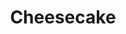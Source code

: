 ---
layout: recette
categories: [recettes]
hidden: true
lang: fr
title: Cheesecake
type: sucre
ingredients: 
  - nom: beurre 
    qte: 100
    unite: gr
  - nom: Biscuits secs
    qte: 200
    unite: gr
  - nom: flocons d'avoine
    qte: 50
    unite: gr
  - nom: philadelphia
    qte: 500
    unite: gr
  - nom: crème fraiche
    qte: 250
    unite: gr
  - nom: oeufs
    qte: 3
  - nom: sucre
    qte: 100
    unite: gr
  - nom: farine
    qte: 40
    unite: gr
  - nom: vanille liquide
    qte: 1/2
    unite: cuillère à soupe
preconditions:
  - Le philadelphia et la crème fraiche doivent être à température ambiante
  - Casser les biscuits secs en petits bouts
  - Mettre du papier sulfurisé au fond du moule
etapes:
  - label: Préparation de la croûte
    details:
      - Chauffer les flocons d'avoine pendant 10 minutes à feu doux dans une casserole (ça ne doit pas brûler)
      - Ajouter le beurre et les biscuits secs
      - Mélanger jusqu'à ce que la préparation soit homogène
      - Verser dans le moule
      - Presser la croûte avec une spatule coudée afin qu'elle soit compacte et plane
  - label: Préparation du philadelphia
    details:
      - Mettre dans un saladier le philadelphia avec le sucre et l'arôme vanille
      - Mélanger avec une cuillère en bois
      - Ajouter la crème fraiche et la farine
      - Mélanger 
      - Ajouter les oeufs un à un
      - Mélanger jusqu'à ce que la préparation soit lisse
  - label: Assemblage
    details: 
      - Verser le mélange sur la croûte
      - Lisser avec une spatule coudée
notes:
  - Pour presser la croûte, si vous n'avez pas de spatule coudée vous pouvez utiliser un verre ou un presse purée
  - C'est pas grave si le centre du cheesecake est pas très ferme, une fois mis au frais ça ira
  - Le cheesecake doit être cuit mais pas trop, il ne doit pas dorer
materiel:
  - moule à cheesecake
cuissonMinutes: 45
cuisson: 
  - Cuire 45 minutes à 160°C
  - Réserver au frigo pendant 4 heures minimum
---